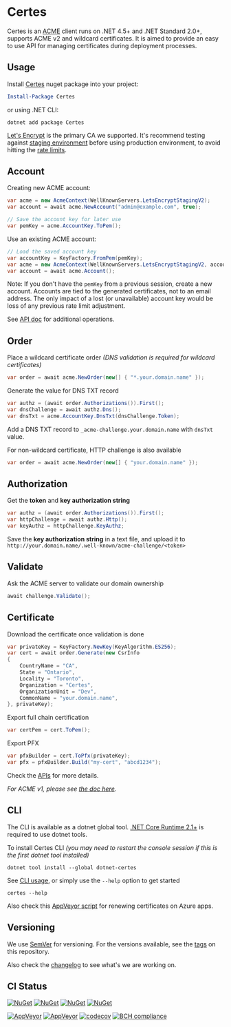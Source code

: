 # Certes

Certes is an [ACME](https://en.wikipedia.org/wiki/Automated_Certificate_Management_Environment)
client runs on .NET 4.5+ and .NET Standard 2.0+, supports ACME v2 and wildcard certificates.
It is aimed to provide an easy to use API for managing certificates during deployment processes.

## Usage

Install [Certes](https://www.nuget.org/packages/Certes/) nuget package into your project:
```PowerShell
Install-Package Certes
```
or using .NET CLI:
```DOS
dotnet add package Certes
```

[Let's Encrypt](https://letsencrypt.org/how-it-works/)
is the primary CA we supported.
It's recommend testing against
[staging environment](https://letsencrypt.org/docs/staging-environment/)
before using production environment, to avoid hitting the 
[rate limits](https://letsencrypt.org/docs/rate-limits/).

## Account

Creating new ACME account:
```C#
var acme = new AcmeContext(WellKnownServers.LetsEncryptStagingV2);
var account = await acme.NewAccount("admin@example.com", true);

// Save the account key for later use
var pemKey = acme.AccountKey.ToPem();
```
Use an existing ACME account:
```C#
// Load the saved account key
var accountKey = KeyFactory.FromPem(pemKey);
var acme = new AcmeContext(WellKnownServers.LetsEncryptStagingV2, accountKey);
var account = await acme.Account();
```
Note: If you don't have the `pemKey` from a previous session, create a new account. Accounts
are tied to the generated certificates, not to an email address. The only impact of
a lost (or unavailable) account key would be loss of any previous rate limit adjustment.

See [API doc](APIv2.md#accounts) for additional operations.

## Order

Place a wildcard certificate order
*(DNS validation is required for wildcard certificates)*
```C#
var order = await acme.NewOrder(new[] { "*.your.domain.name" });
```

Generate the value for DNS TXT record
```C#
var authz = (await order.Authorizations()).First();
var dnsChallenge = await authz.Dns();
var dnsTxt = acme.AccountKey.DnsTxt(dnsChallenge.Token);
```
Add a DNS TXT record to `_acme-challenge.your.domain.name` 
with `dnsTxt` value.

For non-wildcard certificate, HTTP challenge is also available
```C#
var order = await acme.NewOrder(new[] { "your.domain.name" });
```
## Authorization

Get the **token** and **key authorization string**
```C#
var authz = (await order.Authorizations()).First();
var httpChallenge = await authz.Http();
var keyAuthz = httpChallenge.KeyAuthz;
```

Save the **key authorization string** in a text file,
and upload it to `http://your.domain.name/.well-known/acme-challenge/<token>`

## Validate

Ask the ACME server to validate our domain ownership
```C#
await challenge.Validate();
```

## Certificate

Download the certificate once validation is done
```C#
var privateKey = KeyFactory.NewKey(KeyAlgorithm.ES256);
var cert = await order.Generate(new CsrInfo
{
    CountryName = "CA",
    State = "Ontario",
    Locality = "Toronto",
    Organization = "Certes",
    OrganizationUnit = "Dev",
    CommonName = "your.domain.name",
}, privateKey);
```

Export full chain certification
```C#
var certPem = cert.ToPem();
```

Export PFX
```C#
var pfxBuilder = cert.ToPfx(privateKey);
var pfx = pfxBuilder.Build("my-cert", "abcd1234");
```

Check the [APIs](APIv2.md) for more details.

*For ACME v1, please see [the doc here](README.v1.md).*

## CLI

The CLI is available as a dotnet global tool.
[.NET Core Runtime 2.1+](https://www.microsoft.com/net/download/dotnet-core/runtime-2.1.0)
 is required to use dotnet tools.

To install Certes CLI *(you may need to restart the console session if this is the first dotnet tool installed)*
```DOS
dotnet tool install --global dotnet-certes
```

See [CLI usage](CLI.md), or simply use the `--help` option to get started
```DOS
certes --help
```

Also check this [AppVeyor script][AppVeyorCliSample] for renewing certificates on Azure apps.

## Versioning

We use [SemVer](http://semver.org/) for versioning. For the versions available, see the [tags](https://github.com/fszlin/certes/tags) on this repository. 

Also check the [changelog](CHANGELOG.md) to see what's we are working on.

## CI Status
[![NuGet](https://img.shields.io/nuget/vpre/certes.svg?label=Certes)](https://www.nuget.org/packages/certes/absoluteLatest/)
[![NuGet](https://img.shields.io/nuget/dt/certes.svg)](https://www.nuget.org/packages/certes/)
[![NuGet](https://img.shields.io/nuget/vpre/dotnet-certes.svg?label=CLI)](https://www.nuget.org/packages/dotnet-certes/absoluteLatest/)
[![NuGet](https://img.shields.io/nuget/dt/dotnet-certes.svg)](https://www.nuget.org/packages/dotnet-certes/)


[![AppVeyor](https://img.shields.io/appveyor/ci/fszlin/certes/main.svg)](https://ci.appveyor.com/project/fszlin/certes)
[![AppVeyor](https://img.shields.io/appveyor/tests/fszlin/certes/main.svg)](https://ci.appveyor.com/project/fszlin/certes/build/tests)
[![codecov](https://codecov.io/gh/fszlin/certes/branch/main/graph/badge.svg)](https://codecov.io/gh/fszlin/certes)
[![BCH compliance](https://bettercodehub.com/edge/badge/fszlin/certes?branch=main)](https://bettercodehub.com/results/fszlin/certes)

[AppVeyorCliSample]: https://github.com/fszlin/lo0.in/blob/master/.appveyor.yml#L43
